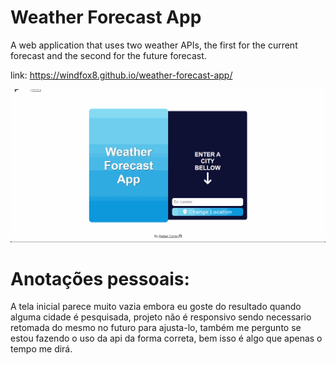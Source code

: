 # Weather Forecast App

A web application that uses two weather APIs, the first for the current forecast and the second for the future forecast.

link: https://windfox8.github.io/weather-forecast-app/

![imagem da página](https://github.com/WindFox8/weather-forecast-app/blob/main/example.gif)

# Anotações pessoais:
A tela inicial parece muito vazia embora eu goste do resultado quando alguma cidade é pesquisada, projeto não é responsivo sendo necessario retomada do mesmo no futuro para ajusta-lo, também me pergunto se estou fazendo o uso da api da forma correta, bem isso é algo que apenas o tempo me dirá.
